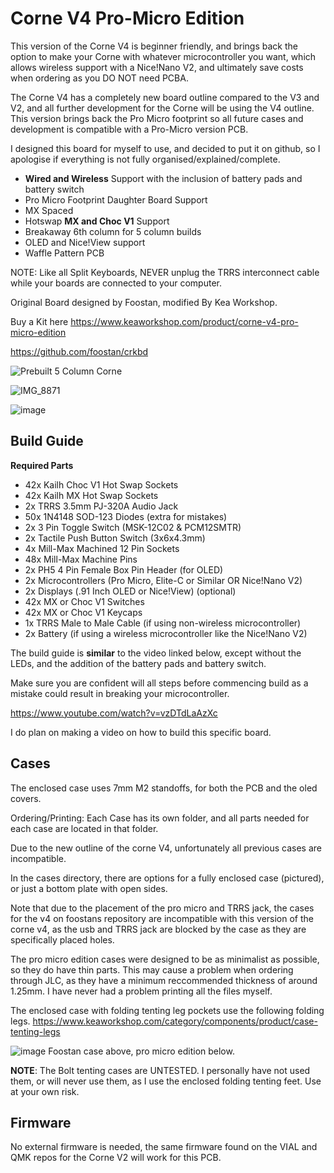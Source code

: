 # Corne V4 Pro-Micro Edition

This version of the Corne V4 is beginner friendly, and brings back the option to make your Corne with whatever microcontroller you want, which allows wireless support with a Nice!Nano V2, and ultimately save costs when ordering as you DO NOT need PCBA.

The Corne V4 has a completely new board outline compared to the V3 and V2, and all further development for the Corne will be using the V4 outline. This version brings back the Pro Micro footprint so all future cases and development is compatible with a Pro-Micro version PCB.

I designed this board for myself to use, and decided to put it on github, so I apologise if everything is not fully organised/explained/complete.

- **Wired and Wireless** Support with the inclusion of battery pads and battery switch
- Pro Micro Footprint Daughter Board Support
- MX Spaced
- Hotswap **MX and Choc V1** Support
- Breakaway 6th column for 5 column builds
- OLED and Nice!View support
- Waffle Pattern PCB

NOTE: Like all Split Keyboards, NEVER unplug the TRRS interconnect cable while your boards are connected to your computer. 

Original Board designed by Foostan, modified By Kea Workshop.

Buy a Kit here https://www.keaworkshop.com/product/corne-v4-pro-micro-edition

https://github.com/foostan/crkbd

![Prebuilt 5 Column Corne](https://github.com/klouderone/cornev4promicroedition/assets/136342173/bbfd555b-4e5a-4ed2-a870-a183a0d69ed6)

![IMG_8871](https://github.com/klouderone/cornev4promicroedition/assets/136342173/901fa39f-69d9-44fd-b6e3-768a6a8b402c)

![image](https://github.com/klouderone/cornev4promicroedition/assets/136342173/598f3457-b834-483d-8778-85fb771b5296)

## Build Guide

**Required Parts**

- 42x Kailh Choc V1 Hot Swap Sockets
- 42x Kailh MX Hot Swap Sockets
- 2x TRRS 3.5mm PJ-320A Audio Jack
- 50x 1N4148 SOD-123 Diodes (extra for mistakes)
- 2x 3 Pin Toggle Switch (MSK-12C02 & PCM12SMTR)
- 2x Tactile Push Button Switch (3x6x4.3mm)
- 4x Mill-Max Machined 12 Pin Sockets
- 48x Mill-Max Machine Pins
- 2x PH5 4 Pin Female Box Pin Header (for OLED)
- 2x Microcontrollers (Pro Micro, Elite-C or Similar OR Nice!Nano V2)
- 2x Displays (.91 Inch OLED or Nice!View) (optional)
- 42x MX or Choc V1 Switches
- 42x MX or Choc V1 Keycaps
- 1x TRRS Male to Male Cable (if using non-wireless microcontroller)
- 2x Battery (if using a wireless microcontroller like the Nice!Nano V2) 

The build guide is **similar** to the video linked below, except without the LEDs, and the addition of the battery pads and battery switch.

Make sure you are confident will all steps before commencing build as a mistake could result in breaking your microcontroller.

https://www.youtube.com/watch?v=vzDTdLaAzXc

I do plan on making a video on how to build this specific board.

## Cases

The enclosed case uses 7mm M2 standoffs, for both the PCB and the oled covers. 

Ordering/Printing: Each Case has its own folder, and all parts needed for each case are located in that folder. 

Due to the new outline of the corne V4, unfortunately all previous cases are incompatible.

In the cases directory, there are options for a fully enclosed case (pictured), or just a bottom plate with open sides. 

Note that due to the placement of the pro micro and TRRS jack, the cases for the v4 on foostans repository are incompatible with this version of the corne v4, as the usb and TRRS jack are blocked by the case as they are specifically placed holes. 

The pro micro edition cases were designed to be as minimalist as possible, so they do have thin parts. This may cause a problem when ordering through JLC, as they have a minimum reccommended thickness of around 1.25mm. I have never had a problem printing all the files myself. 

The enclosed case with folding tenting leg pockets use the following folding legs. https://www.keaworkshop.com/category/components/product/case-tenting-legs

![image](https://github.com/klouderone/cornev4promicroedition/assets/136342173/bd4037fd-9137-4579-877b-2309add871db)
Foostan case above, pro micro edition below.

**NOTE**: The Bolt tenting cases are UNTESTED. I personally have not used them, or will never use them, as I use the enclosed folding tenting feet. Use at your own risk. 

## Firmware 

No external firmware is needed, the same firmware found on the VIAL and QMK repos for the Corne V2 will work for this PCB.

